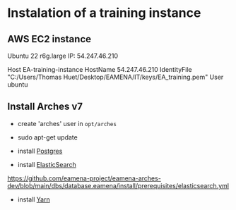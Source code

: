 # Instalation of a training instance

## AWS EC2 instance

Ubuntu 22
r6g.large
IP: 54.247.46.210

Host EA-training-instance
  HostName 54.247.46.210
  IdentityFile "C:/Users/Thomas Huet/Desktop/EAMENA/IT/keys/EA_training.pem"
  User ubuntu

## Install Arches v7

* create 'arches' user in `opt/arches`

* sudo apt-get update

* install [Postgres](https://github.com/eamena-project/eamena-arches-dev/blob/main/dbs/database.eamena/install/prerequisites/PostgreSQL.md#download-postgresql)

* install [ElasticSearch](https://github.com/eamena-project/eamena-arches-dev/blob/main/dbs/database.eamena/install/prerequisites/Elasticsearch.md)

https://github.com/eamena-project/eamena-arches-dev/blob/main/dbs/database.eamena/install/prerequisites/elasticsearch.yml

* install [Yarn](https://github.com/eamena-project/eamena-arches-dev/blob/main/dbs/database.eamena/install/prerequisites/Yarn.md)
